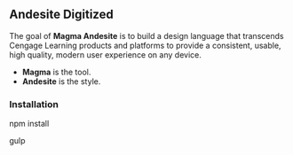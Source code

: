 ## Andesite Digitized

<p>The goal of <strong>Magma Andesite</strong> is to build a design language that transcends Cengage Learning products and platforms to provide a consistent, usable, high quality, modern user experience on any device.</p>


* <strong>Magma</strong> is the tool.
* <strong>Andesite</strong> is the style.


### Installation

npm install

gulp
